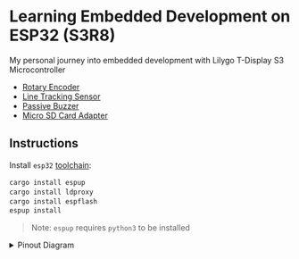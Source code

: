 # Learning Embedded Development on ESP32 (S3R8)

My personal journey into embedded development with Lilygo T-Display S3 Microcontroller

- [Rotary Encoder](./esp32/rotary-encoder)
- [Line Tracking Sensor](./esp32/line-tracking-sensor)
- [Passive Buzzer](./esp32/passive-buzzer)
- [Micro SD Card Adapter](./esp32/micro-sdcard)

## Instructions

Install `esp32` [toolchain](https://github.com/esp-rs/rust-build):

```bash
cargo install espup
cargo install ldproxy
cargo install espflash
espup install
```

> Note: `espup` requires `python3` to be installed

<details>
  <summary>Pinout Diagram</summary>

  ![esp32-s3r8-pinout](./attachments/esp32-s3r8-pinout.png)
</details>